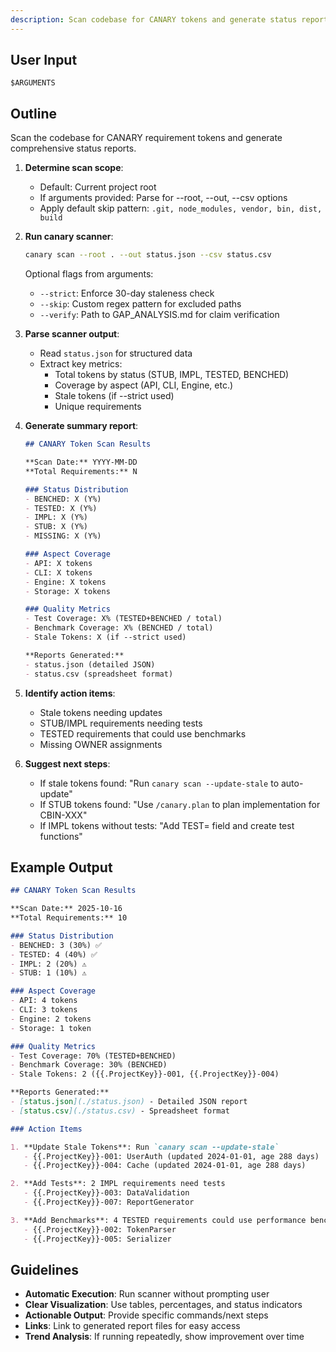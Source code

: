 ```yaml
---
description: Scan codebase for CANARY tokens and generate status reports
---
```


<!-- CANARY: REQ=CBIN-111; FEATURE="ScanCmd"; ASPECT=CLI; STATUS=IMPL; OWNER=canary; UPDATED=2025-10-16 -->

## User Input

```text
$ARGUMENTS
```

## Outline

Scan the codebase for CANARY requirement tokens and generate comprehensive status reports.

1. **Determine scan scope**:
   - Default: Current project root
   - If arguments provided: Parse for --root, --out, --csv options
   - Apply default skip pattern: `.git, node_modules, vendor, bin, dist, build`

2. **Run canary scanner**:
   ```bash
   canary scan --root . --out status.json --csv status.csv
   ```

   Optional flags from arguments:
   - `--strict`: Enforce 30-day staleness check
   - `--skip`: Custom regex pattern for excluded paths
   - `--verify`: Path to GAP_ANALYSIS.md for claim verification

3. **Parse scanner output**:
   - Read `status.json` for structured data
   - Extract key metrics:
     - Total tokens by status (STUB, IMPL, TESTED, BENCHED)
     - Coverage by aspect (API, CLI, Engine, etc.)
     - Stale tokens (if --strict used)
     - Unique requirements

4. **Generate summary report**:
   ```markdown
   ## CANARY Token Scan Results

   **Scan Date:** YYYY-MM-DD
   **Total Requirements:** N

   ### Status Distribution
   - BENCHED: X (Y%)
   - TESTED: X (Y%)
   - IMPL: X (Y%)
   - STUB: X (Y%)
   - MISSING: X (Y%)

   ### Aspect Coverage
   - API: X tokens
   - CLI: X tokens
   - Engine: X tokens
   - Storage: X tokens

   ### Quality Metrics
   - Test Coverage: X% (TESTED+BENCHED / total)
   - Benchmark Coverage: X% (BENCHED / total)
   - Stale Tokens: X (if --strict used)

   **Reports Generated:**
   - status.json (detailed JSON)
   - status.csv (spreadsheet format)
   ```

5. **Identify action items**:
   - Stale tokens needing updates
   - STUB/IMPL requirements needing tests
   - TESTED requirements that could use benchmarks
   - Missing OWNER assignments

6. **Suggest next steps**:
   - If stale tokens found: "Run `canary scan --update-stale` to auto-update"
   - If STUB tokens found: "Use `/canary.plan` to plan implementation for CBIN-XXX"
   - If IMPL tokens without tests: "Add TEST= field and create test functions"

## Example Output

```markdown
## CANARY Token Scan Results

**Scan Date:** 2025-10-16
**Total Requirements:** 10

### Status Distribution
- BENCHED: 3 (30%) ✅
- TESTED: 4 (40%) ✅
- IMPL: 2 (20%) ⚠️
- STUB: 1 (10%) ⚠️

### Aspect Coverage
- API: 4 tokens
- CLI: 3 tokens
- Engine: 2 tokens
- Storage: 1 token

### Quality Metrics
- Test Coverage: 70% (TESTED+BENCHED)
- Benchmark Coverage: 30% (BENCHED)
- Stale Tokens: 2 ({{.ProjectKey}}-001, {{.ProjectKey}}-004)

**Reports Generated:**
- [status.json](./status.json) - Detailed JSON report
- [status.csv](./status.csv) - Spreadsheet format

### Action Items

1. **Update Stale Tokens**: Run `canary scan --update-stale`
   - {{.ProjectKey}}-001: UserAuth (updated 2024-01-01, age 288 days)
   - {{.ProjectKey}}-004: Cache (updated 2024-01-01, age 288 days)

2. **Add Tests**: 2 IMPL requirements need tests
   - {{.ProjectKey}}-003: DataValidation
   - {{.ProjectKey}}-007: ReportGenerator

3. **Add Benchmarks**: 4 TESTED requirements could use performance benchmarks
   - {{.ProjectKey}}-002: TokenParser
   - {{.ProjectKey}}-005: Serializer
```

## Guidelines

- **Automatic Execution**: Run scanner without prompting user
- **Clear Visualization**: Use tables, percentages, and status indicators
- **Actionable Output**: Provide specific commands/next steps
- **Links**: Link to generated report files for easy access
- **Trend Analysis**: If running repeatedly, show improvement over time
